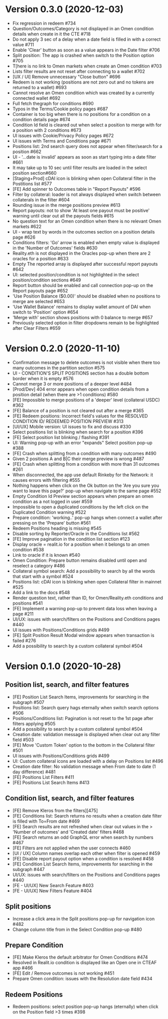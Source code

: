 Version 0.3.0 (2020-12-03)
==========================

- Fix regression in redeem #734
- Question/Outcomes/Category is not displayed in an Omen condition details when create in it the CTE #718
- Do not apply 3 sec of a delay when a date field is filled in with a correct value #711
- Enable 'Clear' button as soon as a value appears in the Date filter #706
- Split position: The app is crashed when switch to the Position option #705
- T[here is no link to Omen markets when create an Omen condition #703
- Lists filter results are not reset after connecting to a wallet  #702
- [UX / UI] Remove unnecessary "Close button" #696
- Redeem is not working (positions are not zero out and no tokens are returned to a wallet) #693
- Cannot resolve an Omen condition which was created by a currently connected wallet #692
- Full fetch thegraph for conditions #690
- Typos in the Terms/Cookie policy pages  #687
- Container is too big when there is no positions for a condition on a condition details page #674
- Condition Id field is cleared out when select a position to merge with for a position with 2 conditions #673
- UI issues with Cookie/Privacy Policy pages #672
- UI issues with Terms and Conditions page #671
- Positions list: 2nd search query does not appear when filter/search for a position  #662
- UI - '...date is invalid' appears as soon as start typing into a date filter #661
- It may take up to 10 sec until filter results are loaded in the select position section#660
- [Staging+Prod] cDAI icon is blinking when open Collateral filter in the Postitions list #577
- [FE] Add spinner to Outcomes table in "Report Payouts" #596
- Filter by collateral: loader is not always displayed when switch between collaterals in the filter #604
- Rounding issue in the merge positions preview #613
- Report payouts: not to show 'At least one payout must be positive' warning until clear out all the payouts fields #615
- No question text for an Omen condition when there is no relevant Omen markets #622
- UI - wrap text by words in the outcomes section on a position details page #626
- Conditions filters: 'Go' arrow is enabled when empty value is displayed in the 'Number of Outcomes' fields #630
- Reality.eth is not displayed in the Oracles pop-up when there are 2 oracles for a position #633
- Empty The reported array is displayed after successful report payouts #642
- UI: selected position/condition is not highlighted in the select position/condition sections  #649
- Report button should be enabled and call connection pop-up on the Report payouts page #652
- 'Use Position Balance ($0.00)' should be disabled when no positions to merge are selected #653
- 'Use Wallet Balance' remains to display wallet amount of DAI when switch to 'Position' option #654
- 'Merge with' section shows positions with 0 balance to merge  #657
- Previously selected option in filter dropdowns remain to be highlighted after Clear Filters #659

Version 0.2.0 (2020-11-10)
==========================

- Confirmation message to delete outcomes is not visible when there too many outcomes in the partition section #575
- UI - CONDITION\'S SPLIT POSITIONS section has a double bottom border when it is empty #576
- Cannot merge 3 or more positions of a deeper level #484
- [Prod/Dev] 404 error appears when open condition details from a position detail (when there are \>1 conditions) #580
- [FE] Impossible to merge positions of a \'deeper\' level (collateral USDC) #362
- [FE] Balance of a position is not cleared out after a merge #365
- [FE] Redeem positions: Incorrect field\'s values for the RESOLVED CONDITION ID/ REDEEMED POSITION PREVIEW #313
- [UI/UX] Mobile version: UI issues to fix and discuss #330
- Select positions list is blinking when search for a position #396
- [FE] Select position list blinking / flashing #391
- UI: Warning pop-up with an error \"expands\" Select position pop-up #388
- [FE] Crash when splitting from a condition with many outcomes #490
- Given 2 positions A and B\|C their merge preview is wrong #487
- [FE] Crash when splitting from a condition with more than 31 outcomes #261
- When disconnected, the app use default Rinkeby for the Network: it causes errors with filtering #555
- Nothing happens when click on the Ok button on the \'Are you sure you want to leave this page?\' pop-up when navigate to the same page #552
- Empty Condition Id Preview section appears when prepare an omen condition as a not logged in user #559
- Impossible to open a duplicated conditions by the left click on the Duplicated Condition warning #522
- Prepare condition: \'working..\' pop-up hangs when connect a wallet after pressing on the \'Prepare\' button #561
- Redeem Positions heading is missing #545
- Disable sorting by Reporter/Oracle in the Conditions list #562
- [FE] Improve pagination in the condition list section #123
- Display oracle = realit.io for a position when it belongs to an omen condition #538
- Link to oracle if it is known #540
- Omen Condition: Prepare button remains disabled until open and reselect a category #486
- Collateral symbol search: Add a possibility to search by all the words that start with a symbol #524
- Positions list: cDAI icon is blinking when open Collateral filter in mainnet #525
- Add a link to the docs #548
- Render question text, rather than ID, for Omen/Reality.eth conditions and positions #541
- [FE] Implement a warning pop-up to prevent data loss when leaving a page #211
- UI/UX: issues with search/filters on the Positions and Conditions pages #440
- UI issues with Positions/Conditions grids #499
- [FE] Split Position Result Modal window appears when transaction is failed #276
- Add a possibility to search by a custom collateral symbol #504

Version 0.1.0 (2020-10-28)
==========================

Position list, search, and filter features
------------------------------------------
- [FE] Position List Search Items, improvements for searching in the subgraph #507
- Positions list: Search query hags eternally when switch search options #506
- Positions/Conditions list: Pagination is not reset to the 1st page after filters applying #505
- Add a possibility to search by a custom collateral symbol #504
- Creation date: validation message is displayed when clear out any filter field #503
- [FE] Move \'Custom Token\' option to the bottom in the Collateral filter #501
- UI issues with Positions/Conditions grids #499
- UI: Custom collateral icons are loaded with a delay on Positions list #496
- Creation date filter: No validation message when From date to date (1 day difference) #481
- [FE] Positions List Filters #411
- [FE] Positions List Search Items #413

Condition list, search, and filter features
-------------------------------------------
- [FE] Remove Kleros from the filters][475]
- [FE] Conditions list: Search returns no results when a creation date filter is filled with To=From date #469
- [FE] Search results are not refreshed when clear out values in the > \'Number of outcomes\' and \'Created date\' filters #468
- [FE] Search returns an odd GraphQL error when search by numbers #467
- [FE] Filters are not applied when the user connects #460
- [UI / UX] Column names overlap each other when filter is opened #459
- [FE] Disable report payout option when a condition is resolved #458
- [FE] Condition List Search Items, improvements for searching in the subgraph #447
- UI/UX: issues with search/filters on the Positions and Conditions pages #440
- [FE - UI/UX] New Search Feature #403
- [FE - UI/UX] New Filters Feature #404

Split positions
---------------
- Increase a click area in the Split positions pop-up for navigation icon #482
- Change column title from in the Select Condition pop-up #480

Prepare Condition
-----------------
- [FE] Make Kleros the default arbitrator for Omen Conditions #474
- Resolved in Realit.io condition is displayed like an Open one in CTEAF app #466
- [FE] Edit / Remove outcomes is not working #451
- Prepare Omen condition: issues with the Resolution date field #434

Redeem Positions
----------------

- Redeem positions: select position pop-up hangs (eternally) when click on the Position field \>3 times #398

